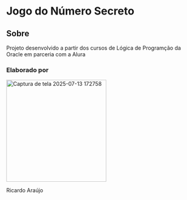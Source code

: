 <h1>Jogo do Número Secreto</h1>
<h2>Sobre</h2>
<p> Projeto desenvolvido a partir dos cursos de Lógica de Programção da Oracle em parceria com a Alura</p>
<h3>Elaborado por</h3>
<img <img width="264" height="270" alt="Captura de tela 2025-07-13 172758" src="https://github.com/user-attachments/assets/c298c418-54d5-4f7e-a9f3-ec364b03032c" /> 

Ricardo Araújo

